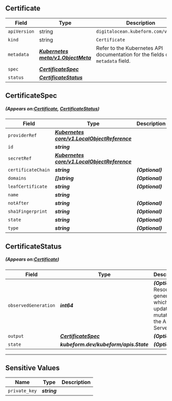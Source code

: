 ## Certificate
| Field | Type | Description |
| ------ | ----- | ----------- |
| `apiVersion` | string | `digitalocean.kubeform.com/v1alpha1` |
|    `kind` | string | `Certificate` |
| `metadata` | ***[Kubernetes meta/v1.ObjectMeta](https://kubernetes.io/docs/reference/generated/kubernetes-api/v1.13/#objectmeta-v1-meta)***|Refer to the Kubernetes API documentation for the fields of the `metadata` field.|
| `spec` | ***[CertificateSpec](#CertificateSpec)***||
| `status` | ***[CertificateStatus](#CertificateStatus)***||
## CertificateSpec
##### (Appears on:[Certificate](#Certificate), [CertificateStatus](#CertificateStatus))
| Field | Type | Description |
| ------ | ----- | ----------- |
| `providerRef` | ***[Kubernetes core/v1.LocalObjectReference](https://kubernetes.io/docs/reference/generated/kubernetes-api/v1.13/#localobjectreference-v1-core)***||
| `id` | ***string***||
| `secretRef` | ***[Kubernetes core/v1.LocalObjectReference](https://kubernetes.io/docs/reference/generated/kubernetes-api/v1.13/#localobjectreference-v1-core)***||
| `certificateChain` | ***string***| ***(Optional)*** |
| `domains` | ***[]string***| ***(Optional)*** |
| `leafCertificate` | ***string***| ***(Optional)*** |
| `name` | ***string***||
| `notAfter` | ***string***| ***(Optional)*** |
| `sha1Fingerprint` | ***string***| ***(Optional)*** |
| `state` | ***string***| ***(Optional)*** |
| `type` | ***string***| ***(Optional)*** |
## CertificateStatus
##### (Appears on:[Certificate](#Certificate))
| Field | Type | Description |
| ------ | ----- | ----------- |
| `observedGeneration` | ***int64***| ***(Optional)*** Resource generation, which is updated on mutation by the API Server.|
| `output` | ***[CertificateSpec](#CertificateSpec)***| ***(Optional)*** |
| `state` | ***kubeform.dev/kubeform/apis.State***| ***(Optional)*** |
---
## Sensitive Values
| Name | Type | Description |
|------|------|-------------|
| `private_key` | ***string*** ||
